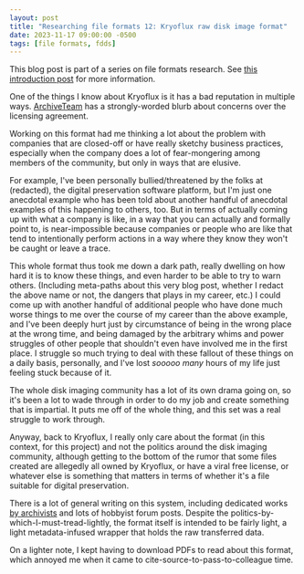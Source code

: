```yaml
---
layout: post
title: "Researching file formats 12: Kryoflux raw disk image format"
date: 2023-11-17 09:00:00 -0500
tags: [file formats, fdds]
---
```


This blog post is part of a series on file formats research. See [this introduction post](https://bits.ashleyblewer.com/blog/2023/08/04/researching-file-formats-library-of-congress-sustainability-of-digital-formats/) for more information.

One of the things I know about Kryoflux is it has a bad reputation in multiple ways. [ArchiveTeam](https://wiki.archiveteam.org/index.php/Rescuing_Floppy_Disks#Kryoflux) has a strongly-worded blurb about concerns over the licensing agreement.

Working on this format had me thinking a lot about the problem with companies that are closed-off or have really sketchy business practices, especially when the company does a lot of fear-mongering among members of the community, but only in ways that are elusive.

For example, I've been personally bullied/threatened by the folks at (redacted), the digital preservation software platform, but I'm just one anecdotal example who has been told about another handful of anecdotal examples of this happening to others, too. But in terms of actually coming up with what a company is like, in a way that you can actually and formally point to, is near-impossible because companies or people who are like that tend to intentionally perform actions in a way where they know they won't be caught or leave a trace.

This whole format thus took me down a dark path, really dwelling on how hard it is to know these things, and even harder to be able to try to warn others. (Including meta-paths about this very blog post, whether I redact the above name or not, the dangers that plays in my career, etc.) I could come up with another handful of additional people who have done much worse things to me over the course of my career than the above example, and I've been deeply hurt just by circumstance of being in the wrong place at the wrong time, and being damaged by the arbitrary whims and power struggles of other people that shouldn't even have involved me in the first place. I struggle so much trying to deal with these fallout of these things on a daily basis, personally, and I've lost _sooooo many_ hours of my life just feeling stuck because of it.

The whole disk imaging community has a lot of its own drama going on, so it's been a lot to wade through in order to do my job and create something that is impartial. It puts me off of the whole thing, and this set was a real struggle to work through.

Anyway, back to Kryoflux, I really only care about the format (in this context, for this project) and not the politics around the disk imaging community, although getting to the bottom of the rumor that some files created are allegedly all owned by Kryoflux, or have a viral free license, or whatever else is something that matters in terms of whether it's a file suitable for digital preservation.

There is a lot of general writing on this system, including dedicated works [by archivists](https://github.com/archivistsguidetokryoflux/archivists-guide-to-kryoflux/tree/master) and lots of hobbyist forum posts. Despite the politics-by-which-I-must-tread-lightly, the format itself is intended to be fairly light, a light metadata-infused wrapper that holds the raw transferred data.

On a lighter note, I kept having to download PDFs to read about this format, which annoyed me when it came to cite-source-to-pass-to-colleague time.
